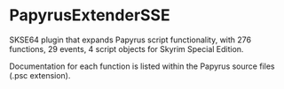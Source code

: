 # PapyrusExtenderSSE

SKSE64 plugin that expands Papyrus script functionality, with 276 functions, 29 events, 4 script objects for Skyrim Special Edition. 

Documentation for each function is listed within the Papyrus source files (.psc extension).
